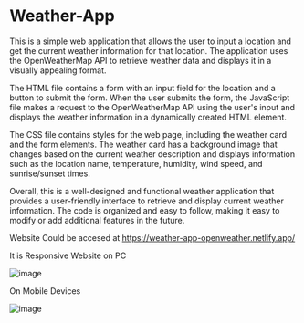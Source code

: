 # Weather-App

This is a simple web application that allows the user to input a location and get the current weather information for that location. The application uses the OpenWeatherMap API to retrieve weather data and displays it in a visually appealing format.

The HTML file contains a form with an input field for the location and a button to submit the form. When the user submits the form, the JavaScript file makes a request to the OpenWeatherMap API using the user's input and displays the weather information in a dynamically created HTML element.

The CSS file contains styles for the web page, including the weather card and the form elements. The weather card has a background image that changes based on the current weather description and displays information such as the location name, temperature, humidity, wind speed, and sunrise/sunset times.

Overall, this is a well-designed and functional weather application that provides a user-friendly interface to retrieve and display current weather information. The code is organized and easy to follow, making it easy to modify or add additional features in the future.

Website Could be accesed at https://weather-app-openweather.netlify.app/

It is Responsive Website on PC 

![image](https://user-images.githubusercontent.com/86146673/226175571-9170f793-ec34-4edd-abdf-64996510891e.png)

On Mobile Devices

![image](https://user-images.githubusercontent.com/86146673/226175719-738ee27f-64f0-4c42-89b4-d96d68d95e26.png)
